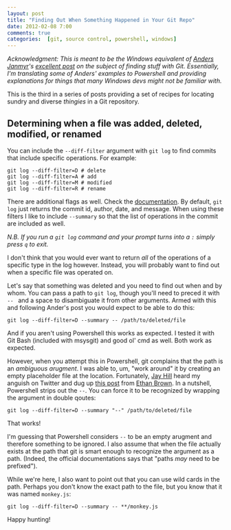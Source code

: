 ```yaml
---
layout: post
title: "Finding Out When Something Happened in Your Git Repo"
date: 2012-02-08 7:00
comments: true
categories:  [git, source control, powershell, windows]
---
```


_Acknowledgment: This is meant to be the Windows equivalent of [Anders Janmyr](http://blog.jayway.com/author/andersjanmyr)'s [excellent post](http://blog.jayway.com/2012/01/25/finding-with-git/) on the subject of finding stuff with Git. Essentially, I'm translating some of Anders' examples to Powershell and providing explanations for things that many Windows devs might not be familiar with._

This is the third in a series of posts providing a set of recipes for locating sundry and diverse _thingies_ in a Git repository.

## Determining when a file was added, deleted, modified, or renamed

You can include the `--diff-filter` argument with `git log` to find commits that include specific operations. For example:

	git log --diff-filter=D # delete
	git log --diff-filter=A # add
	git log --diff-filter=M # modified
	git log --diff-filter=R # rename

There are additional flags as well. Check the [documentation](http://schacon.github.com/git/git-log.html). By default, `git log` just returns the commit id, author, date, and message. When using these filters I like to include `--summary` so that the list of operations in the commit are included as well.

_N.B. If you run a `git log` command and your prompt turns into a `:` simply press `q` to exit._

I don't think that you would ever want to return _all_ of the operations of a specific type in the log however. Instead, you will probably want to find out when a specific file was operated on.

Let's say that something was deleted and you need to find out when and by whom. You can pass a path to `git log`, though you'll need to preced it with `-- ` and a space to disambiguate it from other arguments. Armed with this and following Ander's post you would expect to be able to do this:

	git log --diff-filter=D --summary -- /path/to/deleted/file

And if you aren't using Powershell this works as expected. I tested it with Git Bash (included with msysgit) and good ol' cmd as well. Both work as expected. 

However, when you attempt this in Powershell, git complains that the path is an _ambiguous arugment_. I was able to, um, "work around" it by creating an empty placeholder file at the location.  Fortunately, [Jay Hill](https://twitter.com/#!/Jittery) heard my anguish on Twitter and dug up [this post](http://blogs.popart.com/2011/11/command-line-git-and-windows-gotchas/) from [Ethan Brown](http://blogs.popart.com/author/ethanbrown/). In a nutshell, Powershell strips out the `--`. You can force it to be recognized by wrapping the argument in double qoutes:

	git log --diff-filter=D --summary "--" /path/to/deleted/file

That works!

I'm guessing that Powershell considers `--` to be an empty arugment and therefore something to be ignored. I also assume that when the file actually exists at the path that git is smart enough to recognize the argument as a path. (Indeed, the official documentations says that "paths _may_ need to be prefixed").

While we're here, I also want to point out that you can use wild cards in the path. Perhaps you don't know the exact path to the file, but you know that it was named `monkey.js`:

	git log --diff-filter=D --summary -- **/monkey.js


Happy hunting!